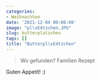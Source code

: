 ```yaml
---
categories:
- Weihnachten
date: '2021-12-04 00:00:00'
image: "pl\xE4tzchen.JPG"
slug: butterplatzchen
tags: []
title: "Butterpl\xE4tzchen"
---
```



> Wo gefunden? Familien Rezept

Guten Appetit! :)